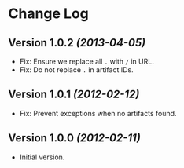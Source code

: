 Change Log
==========

Version 1.0.2 *(2013-04-05)*
----------------------------

 * Fix: Ensure we replace all `.` with `/` in URL.
 * Fix: Do not replace `.` in artifact IDs.


Version 1.0.1 *(2012-02-12)*
----------------------------

 * Fix: Prevent exceptions when no artifacts found.


Version 1.0.0 *(2012-02-11)*
----------------------------

 * Initial version.
